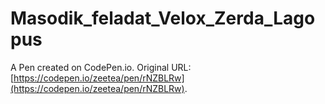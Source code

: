 # Masodik_feladat_Velox_Zerda_Lagopus

A Pen created on CodePen.io. Original URL: [https://codepen.io/zeetea/pen/rNZBLRw](https://codepen.io/zeetea/pen/rNZBLRw).

